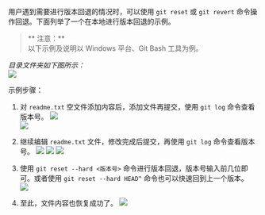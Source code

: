 用户遇到需要进行版本回退的情况时，可以使用 `git reset` 或 `git revert` 命令操作回退。下面列举了一个在本地进行版本回退的示例。

>** 注意：**  
> 以下示例及说明以 Windows 平台、Git Bash 工具为例。  

 
*目录文件夹如下图所示：*  
![](http://imgcache.tce.fsphere.cn/static/mc.qcloudimg.com/static/img/5f0c9fec432170a71d47f0afa5b04a7b/2017-10-12_114708.png)

示例步骤：  

1. 对 `readme.txt` 空文件添加内容后，添加文件再提交，使用 `git log` 命令查看版本号。
![](http://imgcache.tce.fsphere.cn/static/mc.qcloudimg.com/static/img/afa9449530c39d53ea2905bbb2156c2c/2017-10-12_154013.png)  
![](http://imgcache.tce.fsphere.cn/static/mc.qcloudimg.com/static/img/de4c1eb700fcbe8a9eb9ceeced289001/2017-10-12_155851.png)

2. 继续编辑 `readme.txt` 文件，修改完成后提交，再使用 `git log` 命令查看版本号。 
![](http://imgcache.tce.fsphere.cn/static/mc.qcloudimg.com/static/img/08bb9a5de85314ad6201e0c3aa7a317d/2017-10-12_160230.png)
![](http://imgcache.tce.fsphere.cn/static/mc.qcloudimg.com/static/img/e39c77985b41a842cffc19a4f0b9b81b/2017-10-12_154135.png)
![](http://imgcache.tce.fsphere.cn/static/mc.qcloudimg.com/static/img/cae846031c2eb2c4d35440fcffe452dd/2017-10-12_160420.png)

3. 使用 `git reset --hard <版本号>` 命令进行版本回退，版本号输入前几位即可。或者使用 `git reset --hard HEAD^` 命令也可以快速回到上一个版本。  
![](http://imgcache.tce.fsphere.cn/static/mc.qcloudimg.com/static/img/62c084172a848dbc9bdf00a30d362f93/2017-10-12_160724.png)

4. 至此，文件内容也恢复成功了。 
![](http://imgcache.tce.fsphere.cn/static/mc.qcloudimg.com/static/img/afa9449530c39d53ea2905bbb2156c2c/image.png)  




